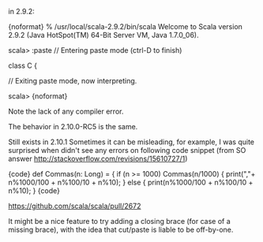 in 2.9.2:

{noformat}
% /usr/local/scala-2.9.2/bin/scala
Welcome to Scala version 2.9.2 (Java HotSpot(TM) 64-Bit Server VM, Java 1.7.0_06).

scala> :paste
// Entering paste mode (ctrl-D to finish)

class C {

// Exiting paste mode, now interpreting.

scala>
{noformat}

Note the lack of any compiler error.

The behavior in 2.10.0-RC5 is the same.

Still exists in 2.10.1
Sometimes it can be misleading, for example, I was quite surprised when didn't see any errors on following code snippet (from SO answer http://stackoverflow.com/revisions/15610727/1)

{code}
def Commas(n: Long) = {
if (n >= 1000)
    Commas(n/1000)
{
    print(","+ n%1000/100 + n%100/10 + n%10);
}
 else 
{
    print(n%1000/100 + n%100/10 + n%10);
}
{code}


https://github.com/scala/scala/pull/2672

It might be a nice feature to try adding a closing brace (for case of a missing brace), with the idea that cut/paste is liable to be off-by-one.
